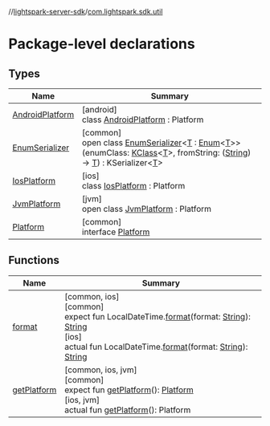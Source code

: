 //[lightspark-server-sdk](../../index.md)/[com.lightspark.sdk.util](index.md)

# Package-level declarations

## Types

| Name | Summary |
|---|---|
| [AndroidPlatform](-android-platform/index.md) | [android]<br>class [AndroidPlatform](-android-platform/index.md) : Platform |
| [EnumSerializer](-enum-serializer/index.md) | [common]<br>open class [EnumSerializer](-enum-serializer/index.md)&lt;[T](-enum-serializer/index.md) : [Enum](https://kotlinlang.org/api/latest/jvm/stdlib/kotlin/-enum/index.html)&lt;[T](-enum-serializer/index.md)&gt;&gt;(enumClass: [KClass](https://kotlinlang.org/api/latest/jvm/stdlib/kotlin.reflect/-k-class/index.html)&lt;[T](-enum-serializer/index.md)&gt;, fromString: ([String](https://kotlinlang.org/api/latest/jvm/stdlib/kotlin/-string/index.html)) -&gt; [T](-enum-serializer/index.md)) : KSerializer&lt;[T](-enum-serializer/index.md)&gt; |
| [IosPlatform](-ios-platform/index.md) | [ios]<br>class [IosPlatform](-ios-platform/index.md) : Platform |
| [JvmPlatform](-jvm-platform/index.md) | [jvm]<br>open class [JvmPlatform](-jvm-platform/index.md) : Platform |
| [Platform](-platform/index.md) | [common]<br>interface [Platform](-platform/index.md) |

## Functions

| Name | Summary |
|---|---|
| [format](format.md) | [common, ios]<br>[common]<br>expect fun LocalDateTime.[format](format.md)(format: [String](https://kotlinlang.org/api/latest/jvm/stdlib/kotlin/-string/index.html)): [String](https://kotlinlang.org/api/latest/jvm/stdlib/kotlin/-string/index.html)<br>[ios]<br>actual fun LocalDateTime.[format](format.md)(format: [String](https://kotlinlang.org/api/latest/jvm/stdlib/kotlin/-string/index.html)): [String](https://kotlinlang.org/api/latest/jvm/stdlib/kotlin/-string/index.html) |
| [getPlatform](get-platform.md) | [common, ios, jvm]<br>[common]<br>expect fun [getPlatform](get-platform.md)(): [Platform](-platform/index.md)<br>[ios, jvm]<br>actual fun [getPlatform](get-platform.md)(): Platform |
